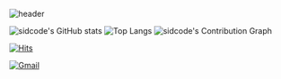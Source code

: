![header](https://capsule-render.vercel.app/api?type=waving&height=300&color=gradient&text=I%20will%20do,%20what%20i%20want)



![sidcode's GitHub stats](https://github-readme-stats.vercel.app/api?username=abdullahkim&theme=wihte&show_icons=true) 
![Top Langs](https://github-readme-stats.vercel.app/api/top-langs/?username=abdullahkim&layout=compact)
![sidcode's Contribution Graph](https://github-readme-activity-graph.vercel.app/graph?username=abdullahkim&theme=whitek&bg_color=ffffff&hide_border=true&line=58A6FF&color=58A6FF) 

[![Hits](https://hits.seeyoufarm.com/api/count/incr/badge.svg?url=https%3A%2F%2Fgithub.com%2Fabdullahkim&count_bg=%2379C83D&title_bg=%23555555&icon=&icon_color=%23E7E7E7&title=hits&edge_flat=false)](https://hits.seeyoufarm.com) 

[![Gmail](https://img.shields.io/badge/-sidcode@gmail.com-1877f2?logo=Gmail&logoColor=white&link=mailto:sidcode@gmail.com)](mailto:sidcode@gmail.com)